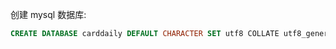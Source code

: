 创建 mysql 数据库:

```sql
CREATE DATABASE carddaily DEFAULT CHARACTER SET utf8 COLLATE utf8_general_ci;
```